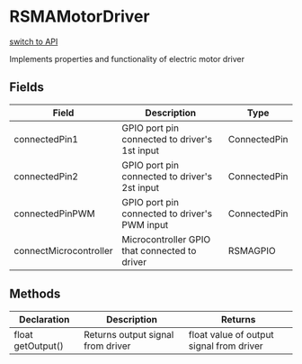 # RSMAMotorDriver
[switch to API](../../../Documentation/ScriptingAPI/en/RSMAMotorDriver.md)

Implements properties and functionality of electric motor driver

## Fields
| Field | Description | Type |
|--|--|--|
|connectedPin1|GPIO port pin connected to driver's 1st input|ConnectedPin|
|connectedPin2|GPIO port pin connected to driver's 2st input|ConnectedPin|
|connectedPinPWM|GPIO port pin connected to driver's PWM input|ConnectedPin|
|connectMicrocontroller|Microcontroller GPIO that connected to driver|RSMAGPIO|
## Methods
| Declaration | Description | Returns |
|--|--|--|
|float getOutput()|Returns output signal from driver|float value of output signal from driver|
